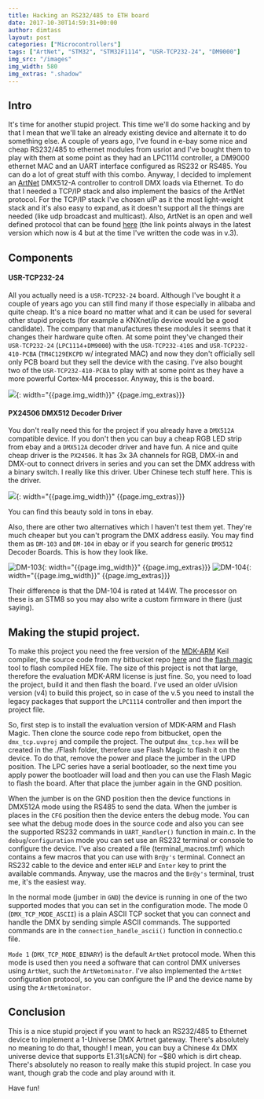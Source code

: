 ```yaml
---
title: Hacking an RS232/485 to ETH board
date: 2017-10-30T14:59:31+00:00
author: dimtass
layout: post
categories: ["Microcontrollers"]
tags: ["ArtNet", "STM32", "STM32F1114", "USR-TCP232-24", "DM9000"]
img_src: "/images"
img_width: 580
img_extras: ".shadow"
---
```

## Intro

It's time for another stupid project. This time we'll do some hacking and by that I mean that we'll take an already existing device and alternate it to do something else. A couple of years ago, I've found in e-bay some nice and cheap RS232/485 to ethernet modules from usriot and I've bought them to play with them at some point as they had an LPC1114 controller, a DM9000 ethernet MAC and an UART interface configured as RS232 or RS485. You can do a lot of great stuff with this combo. Anyway, I decided to implement an [ArtNet](https://en.wikipedia.org/wiki/Art-Net) DMX512-A controller to controll DMX loads via Ethernet. To do that I needed a TCP/IP stack and also implement the basics of the ArtNet protocol. For the TCP/IP stack I've chosen uIP as it the most light-weight stack and it's also easy to expand, as it doesn't support all the things are needed (like udp broadcast and multicast). Also, ArtNet is an open and well defined protocol that can be found [here](https://www.artisticlicence.com/WebSiteMaster/User%20Guides/art-net.pdf) (the link points always in the latest version which now is 4 but at the time I've written the code was in v.3).

## Components

#### USR-TCP232-24

All you actually need is a `USR-TCP232-24` board. Although I've bought it a couple of years ago you can still find many if those especially in alibaba and quite cheap. It's a nice board no matter what and it can be used for several other stupid projects (for example a KNXnet/ip device would be a good candidate). The company that manufactures these modules it seems that it changes their hardware quite often. At some point they've changed their `USR-TCP232-24` (`LPC1114`+`DM9000`) with the `USR-TCP232-410S` and `USR-TCP232-410-PCBA` (`TM4C129EKCPD` w/ integrated MAC) and now they don't officially sell only PCB board but they sell the device with the casing. I've also bought two of the `USR-TCP232-410-PCBA` to play with at some point as they have a more powerful Cortex-M4 processor. Anyway, this is the board.

![]({{page.img_src}}/USR-TCP232-24.jpg){: width="{{page.img_width}}" {{page.img_extras}}}

#### PX24506 DMX512 Decoder Driver

You don't really need this for the project if you already have a `DMX512A` compatible device. If you don't then you can buy a cheap RGB LED strip from ebay and a `DMX512A` decoder driver and have fun. A nice and quite cheap driver is the `PX24506`. It has 3x 3A channels for RGB, DMX-in and DMX-out to connect drivers in series and you can set the DMX address with a binary switch. I really like this driver. Uber Chinese tech stuff here. This is the driver.

![]({{page.img_src}}/PX24506.jpg){: width="{{page.img_width}}" {{page.img_extras}}}

You can find this beauty sold in tons in ebay.

Also, there are other two alternatives which I haven't test them yet. They're much cheaper but you can't program the DMX address easily. You may find them as `DM-103` and `DM-104` in ebay or if you search for generic `DMX512` Decoder Boards. This is how they look like.

![DM-103]({{page.img_src}}/dm-103.jpg){: width="{{page.img_width}}" {{page.img_extras}}}
![DM-104]({{page.img_src}}/dm-104.jpg){: width="{{page.img_width}}" {{page.img_extras}}}


Their difference is that the DM-104 is rated at 144W. The processor on these is an STM8 so you may also write a custom firmware in there (just saying).

## Making the stupid project.

To make this project you need the free version of the [MDK-ARM](https://www.keil.com/demo/eval/arm.htm) Keil compiler, the source code from my bitbucket repo [here](https://bitbucket.org/dimtass/arm_lpc1114_dmx_tcp) and the [flash magic](http://www.flashmagictool.com/) tool to flash compiled HEX file. The size of this project is not that large, therefore the evaluation MDK-ARM license is just fine. So, you need to load the project, build it and then flash the board. I've used an older uVision version (v4) to build this project, so in case of the v.5 you need to install the legacy packages that support the `LPC1114` controller and then import the project file.

So, first step is to install the evaluation version of MDK-ARM and Flash Magic. Then clone the source code repo from bitbucket, open the `dmx_tcp.uvproj` and compile the project. The output `dmx_tcp.hex` will be created in the ./Flash folder, therefore use Flash Magic to flash it on the device. To do that, remove the power and place the jumber in the UPD position. The LPC series have a serial bootloader, so the next time you apply power the bootloader will load and then you can use the Flash Magic to flash the board. After that place the jumber again in the GND position.

When the jumber is on the GND position then the device functions in DMX512A mode using the RS485 to send the data. When the jumber is places in the `CFG` position then the device enters the debug mode. You can see what the debug mode does in the source code and also you can see the supported RS232 commands in `UART_Handler()` function in main.c. In the `debug`/`configuration` mode you can set use an RS232 terminal or console to configure the device. I've also created a file (terminal_macros.tmf) which contains a few macros that you can use with `Br@y's` terminal. Connect an RS232 cable to the device and enter `HELP` and `Enter` key to print the available commands. Anyway, use the macros and the `Br@y's` terminal, trust me, it's the easiest way.

In the normal mode (jumber in `GND`) the device is running in one of the two supported modes that you can set in the configuration mode. The mode 0 (`DMX_TCP_MODE_ASCII`) is a plain ASCII TCP socket that you can connect and handle the DMX by sending simple ASCII commands. The supported commands are in the `connection_handle_ascii()` function in connectio.c file.

`Mode 1` (`DMX_TCP_MODE_BINARY`) is the default `ArtNet` protocol mode. When this mode is used then you need a software that can control DMX universes using `ArtNet`, such the `ArtNetominator`. I've also implemented the `ArtNet` configuration protocol, so you can configure the IP and the device name by using the `ArtNetominator`.

## Conclusion

This is a nice stupid project if you want to hack an RS232/485 to Ethernet device to implement a 1-Universe DMX Artnet gateway. There's absolutely no meaning to do that, though! I mean, you can buy a Chinese 4x DMX universe device that supports E1.31(sACN) for ~$80 which is dirt cheap. There's absolutely no reason to really make this stupid project. In case you want, though grab the code and play around with it.

Have fun!
